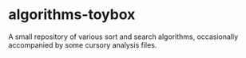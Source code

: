 # algorithms-toybox
A small repository of various sort and search algorithms, occasionally accompanied by some cursory analysis files.
